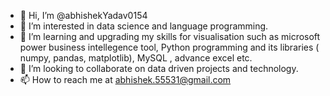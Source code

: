- 👋 Hi, I’m @abhishekYadav0154
- 👀 I’m interested in data science and language programming. 
- 🌱 I’m learning and upgrading my skills for visualisation such as microsoft power business intellegence tool, Python programming and its libraries ( numpy, pandas, matplotlib), MySQL , advance excel etc.
- 💞️ I’m looking to collaborate on data driven projects and technology.
- 📫 How to reach me at abhishek.55531@gmail.com

<!---
abhishekYadav0154/abhishekYadav0154 is a ✨ special ✨ repository because its `README.md` (this file) appears on your GitHub profile.
You can click the Preview link to take a look at your changes.
--->
